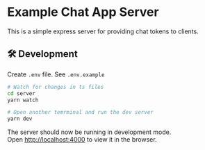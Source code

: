 # Example Chat App Server

This is a simple express server for providing chat tokens to clients.

## 🛠 Development

Create `.env` file. See `.env.example`

```bash
# Watch for changes in ts files
cd server
yarn watch

# Open another temrminal and run the dev server
yarn dev
```

The server should now be running in development mode.<br />
Open [http://localhost:4000](http://localhost:4000) to view it in the browser.
